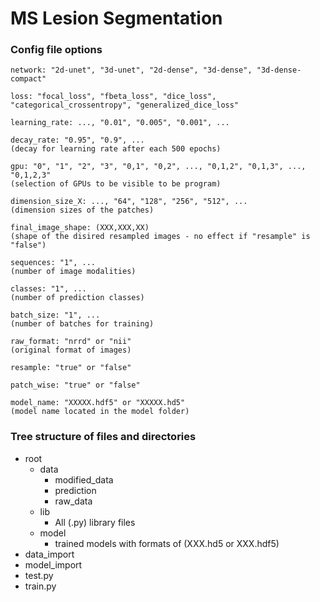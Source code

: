 # MS Lesion Segmentation

### Config file options

    network: "2d-unet", "3d-unet", "2d-dense", "3d-dense", "3d-dense-compact"
	
    loss: "focal_loss", "fbeta_loss", "dice_loss", "categorical_crossentropy", "generalized_dice_loss"
	
	learning_rate: ..., "0.01", "0.005", "0.001", ...
	
	decay_rate: "0.95", "0.9", ...
	(decay for learning rate after each 500 epochs)
	
	gpu: "0", "1", "2", "3", "0,1", "0,2", ..., "0,1,2", "0,1,3", ..., "0,1,2,3"
	(selection of GPUs to be visible to be program)
	
	dimension_size_X: ..., "64", "128", "256", "512", ...
	(dimension sizes of the patches)
	
	final_image_shape: (XXX,XXX,XX)
	(shape of the disired resampled images - no effect if "resample" is "false")
	
	sequences: "1", ...
	(number of image modalities)
	
	classes: "1", ...
	(number of prediction classes)
	
	batch_size: "1", ...
	(number of batches for training)
	
	raw_format: "nrrd" or "nii"
	(original format of images)
	
	resample: "true" or "false"
	
	patch_wise: "true" or "false"
	
	model_name: "XXXXX.hdf5" or "XXXXX.hd5"
	(model name located in the model folder)
	
### Tree structure of files and directories

- root
	- data
		- modified_data
		- prediction
		- raw_data
	- lib
		- All (.py) library files
	- model
		- trained models with formats of (XXX.hd5 or XXX.hdf5)
- data_import
- model_import
- test.py
- train.py

